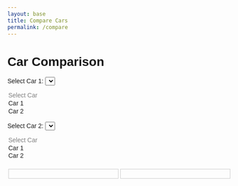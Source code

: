 ```yaml
---
layout: base
title: Compare Cars
permalink: /compare
---
```


<html lang="en">
<head>
  <meta charset="UTF-8">
  <meta name="viewport" content="width=device-width, initial-scale=1.0">
  <title>Car Comparison</title>
  <style>
    body {
      font-family: Arial, sans-serif;
    }
    .container {
      display: flex;
      justify-content: space-around;
      margin-top: 20px;
    }
    .comparison-card {
      border: 1px solid #ccc;
      padding: 10px;
      width: 45%;
    }
    img {
      max-width: 100%;
      height: auto;
    }
  </style>
</head>
<body>

<h1>Car Comparison</h1>

<!-- Dropdown for selecting cars -->
<label for="car1">Select Car 1:</label>
<select id="car1" onchange="compareCars()">
  <option value="" disabled selected>Select Car</option>
  <option value="car1">Car 1</option>
  <option value="car2">Car 2</option>
  <!-- Add options for the rest of the cars -->
</select>

<label for="car2">Select Car 2:</label>
<select id="car2" onchange="compareCars()">
  <option value="" disabled selected>Select Car</option>
  <option value="car1">Car 1</option>
  <option value="car2">Car 2</option>
  <!-- Add options for the rest of the cars -->
</select>

<!-- Container for comparison -->
<div class="container" id="comparisonContainer">
  <div class="comparison-card" id="car1Card">
    <!-- Car 1 details will be displayed here -->
  </div>
  <div class="comparison-card" id="car2Card">
    <!-- Car 2 details will be displayed here -->
  </div>
</div>

<script>
  function compareCars() {
    const car1Selection = document.getElementById("car1").value;
    const car2Selection = document.getElementById("car2").value;

    // Check if both cars are selected
    if (car1Selection && car2Selection && car1Selection !== car2Selection) {
      const car1Details = getCarDetails(car1Selection);
      const car2Details = getCarDetails(car2Selection);

      // Display car details in the comparison cards
      displayCarDetails("car1Card", car1Details);
      displayCarDetails("car2Card", car2Details);
    }
  }

  function getCarDetails(car) {
    // Replace this with actual data for each car
    const carDetails = {
      image: "car_image_url",  // URL to the car image
      name: "Car Name",
      range: "Range",
      price: "Price",
      topSpeed: "Top Speed",
      capacity: "Capacity"
    };

    // Replace with actual data for each car
    // You can fetch this data from a database or an API
    // For simplicity, use placeholder values for now

    return carDetails;
  }

  function displayCarDetails(cardId, details) {
    const card = document.getElementById(cardId);
    card.innerHTML = `
      <img src="${details.image}" alt="${details.name}">
      <h3>${details.name}</h3>
      <p><strong>Range:</strong> ${details.range}</p>
      <p><strong>Price:</strong> ${details.price}</p>
      <p><strong>Top Speed:</strong> ${details.topSpeed}</p>
      <p><strong>Capacity:</strong> ${details.capacity}</p>
    `;
  }
</script>

</body>
</html>
